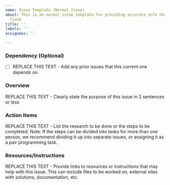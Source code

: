 ```yaml
---
name: Issue Template (Normal Issue)
about: This is an normal issue template for providing accurate info that need to be
  fixed
title: ''
labels: ''
assignees: ''

---
```


### Dependency (Optional)
- [ ] REPLACE THIS TEXT - Add any prior issues that this current one depends on  

### Overview
REPLACE THIS TEXT - Clearly state the purpose of this issue in 2 sentences or less

### Action Items
REPLACE THIS TEXT - List the research to be done or the steps to be completed.
Note: If the steps can be divided into tasks for more than one person, we recommend dividing it up into separate issues, or assigning it as a pair programming task.

### Resources/Instructions
REPLACE THIS TEXT - Provide links to resources or instructions that may help with this issue. This can include files to be worked on, external sites with solutions, documentation, etc.
